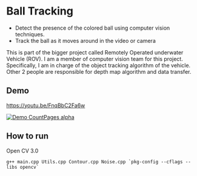 # Ball Tracking
* Detect the presence of the colored ball using computer vision techniques. 
* Track the ball as it moves around in the video or camera

This is part of the bigger project called Remotely Operated underwater Vehicle (ROV). I am a member of computer vision team for this project. Specifically, I am in charge of the object tracking algorithm of the vehicle. Other 2 people are responsible for depth map algorithm and data transfer.

## Demo
https://youtu.be/FnqBbC2Fa6w

[![Demo CountPages alpha](https://j.gifs.com/y8Kz1V.gif)](https://youtu.be/FnqBbC2Fa6w)

## How to run
Open CV 3.0
```
g++ main.cpp Utils.cpp Contour.cpp Noise.cpp `pkg-config --cflags --libs opencv`
```
